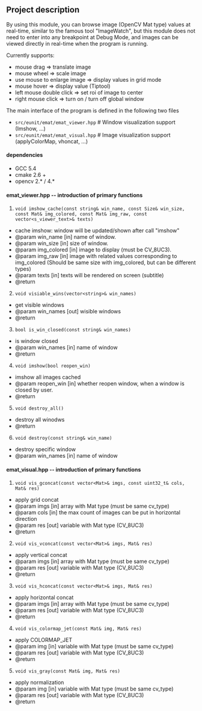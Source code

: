 ﻿## Project description ##

By using this module, you can browse image (OpenCV Mat type) values at real-time, similar to the famous tool "ImageWatch", but this module does not need to enter into any breakpoint at Debug Mode, and images can be viewed directly in real-time when the program is running.

Currently supports:
- mouse drag => translate image
- mouse wheel => scale image
- use mouse to enlarge image => display values in grid mode
- mouse hover => display value (Tiptool)
- left mouse double click => set roi of image to center
- right mouse click => turn on / turn off global window



The main interface of the program is defined in the following two files
- `src/eunit/emat/emat_viewer.hpp`  	# Window visualization support (Imshow, ...)
- `src/eunit/emat/emat_visual.hpp`  	# Image visualization support (applyColorMap, vhoncat, ...)


#### dependencies  ####
- GCC 5.4
- cmake 2.6 +
- opencv 2.* / 4.*

#### emat_viewer.hpp -- introduction of primary functions  ####

1. `void imshow_cache(const string& win_name, const Size& win_size, const Mat& img_colored, const Mat& img_raw, const vector<s_viewer_text>& texts)`

- cache imshow: window will be updated/shown after call "imshow"
- @param win_name [in] name of window.
- @param win_size [in] size of window.
- @param img_colored [in] image to display (must be CV_8UC3).
- @param img_raw [in] image with related values corresponding to img_colored (Should be same size with img_colored, but can be different types)
- @param texts [in] texts will be rendered on screen (subtitle)
- @return
   
2. `void visiable_wins(vector<string>& win_names)`

- get visible windows
- @param win_names [out] wisible windows
- @return
	
3. `bool is_win_closed(const string& win_names)`

- is window closed
- @param win_names [in] name of window
- @return
  
4. `void imshow(bool reopen_win)`

- imshow all images cached
- @param reopen_win [in] whether reopen window, when a window is closed by user. 
- @return
		
5. `void destroy_all()`

- destroy all winodws
- @return

6. `void destroy(const string& win_name)`

- destroy specific window
- @param win_names [in] name of window

	
#### emat_visual.hpp -- introduction of primary functions  ####

1. `void vis_gconcat(const vector<Mat>& imgs, const uint32_t& cols, Mat& res)`

- apply grid concat 
- @param imgs [in] array with Mat type (must be same cv_type)
- @param cols [in] the max count of images can be put in horizontal direction
- @param res [out] variable with Mat type (CV_8UC3)
- @return


2. `void vis_vconcat(const vector<Mat>& imgs, Mat& res)`

- apply vertical concat
- @param imgs [in] array with Mat type (must be same cv_type)
- @param res [out] variable with Mat type (CV_8UC3)
- @return

3. `void vis_hconcat(const vector<Mat>& imgs, Mat& res)`

- apply horizontal concat
- @param imgs [in] array with Mat type (must be same cv_type)
- @param res [out] variable with Mat type (CV_8UC3)
- @return


4. `void vis_colormap_jet(const Mat& img, Mat& res)`

- apply COLORMAP_JET
- @param img [in] variable with Mat type (must be same cv_type)
- @param res [out] variable with Mat type (CV_8UC3)
- @return


5. `void vis_gray(const Mat& img, Mat& res)`

- apply normalization
- @param img [in] variable with Mat type (must be same cv_type)
- @param res [out] variable with Mat type (CV_8UC3)
- @return
